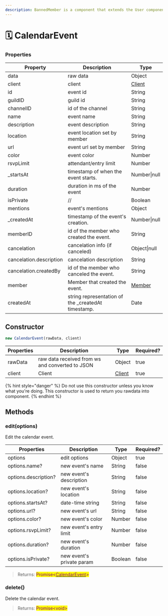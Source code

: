```yaml
---
description: BannedMember is a component that extends the User component.
---
```


# 🗓 CalendarEvent

### Properties

| Property                | Description                                         | Type                |
| ----------------------- | --------------------------------------------------- | ------------------- |
| data                    | raw data                                            | Object              |
| client                  | client                                              | [Client](client.md) |
| id                      | event id                                            | String              |
| guildID                 | guild id                                            | String              |
| channelID               | id of the channel                                   | String              |
| name                    | event name                                          | String              |
| description             | event description                                   | String              |
| location                | event location set by member                        | String              |
| url                     | event url set by member                             | String              |
| color                   | event color                                         | Number              |
| rsvpLimit               | attendant/entry limit                               | Number              |
| \_startsAt              | timestamp of when the event starts.                 | Number\|null        |
| duration                | duration in ms of the event                         | Number              |
| isPrivate               | //                                                  | Boolean             |
| mentions                | event's mentions                                    | Object              |
| \_createdAt             | timestamp of the event's creation.                  | Number\|null        |
| memberID                | id of the member who created the event.             | String              |
| cancelation             | cancelation info (if canceled)                      | Object\|null        |
| cancelation.description | cancelation description                             | String              |
| cancelation.createdBy   | id of the member who canceled the event.            | String              |
| member                  | Member that created the event.                      | [Member](member.md) |
| createdAt               | string representation of the \_createdAt timestamp. | Date                |

## Constructor

```javascript
new CalendarEvent(rawData, client)
```

| Properties | Description                                     | Type                | Required? |
| ---------- | ----------------------------------------------- | ------------------- | --------- |
| rawData    | raw data received from ws and converted to JSON | Object              | true      |
| client     | Client                                          | [Client](client.md) | true      |

{% hint style="danger" %}
Do not use this constructor unless you know what you're doing. This constructor is used to return you rawdata into component.
{% endhint %}

## Methods

### edit(options)

Edit the calendar event.

| Properties           | Description               | Type    | Required? |
| -------------------- | ------------------------- | ------- | --------- |
| options              | edit options              | Object  | true      |
| options.name?        | new event's name          | String  | false     |
| options.description? | new event's description   | String  | false     |
| options.location?    | new event's location      | String  | false     |
| options.startsAt?    | date-time string          | String  | false     |
| options.url?         | new event's url           | String  | false     |
| options.color?       | new event's color         | Number  | false     |
| options.rsvpLimit?   | new event's entry limit   | Number  | false     |
| options.duration?    | new event's duration      | Number  | false     |
| options.isPrivate?   | new event's private param | Boolean | false     |

> Returns: <mark style="color:purple;">Promise<</mark>[<mark style="color:purple;">CalendarEvent</mark>](calendarevent.md)<mark style="color:purple;">></mark>

### delete()

Delete the calendar event.

> Returns: <mark style="color:purple;">Promise\<void></mark>
